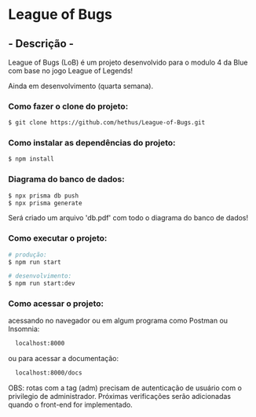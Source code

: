 # League of Bugs

## - Descrição -

League of Bugs (LoB) é um projeto desenvolvido para o modulo 4 da Blue com base no jogo League of Legends!

Ainda em desenvolvimento (quarta semana).

### Como fazer o clone do projeto:

```bash
$ git clone https://github.com/hethus/League-of-Bugs.git
```

### Como instalar as dependências do projeto:

```bash
$ npm install
```

### Diagrama do banco de dados:

```bash
$ npx prisma db push
$ npx prisma generate
```

Será criado um arquivo 'db.pdf' com todo o diagrama do banco de dados!


### Como executar o projeto:

```bash
# produção:
$ npm run start

# desenvolvimento:
$ npm run start:dev
```
### Como acessar o projeto:

acessando no navegador ou em algum programa como Postman ou Insomnia:

```bash
  localhost:8000
```
ou para acessar a documentação:

```bash
  localhost:8000/docs
```

OBS: rotas com a tag (adm) precisam de autenticação de usuário com o privilegio de administrador. Próximas verificações serão adicionadas quando o front-end for implementado.
